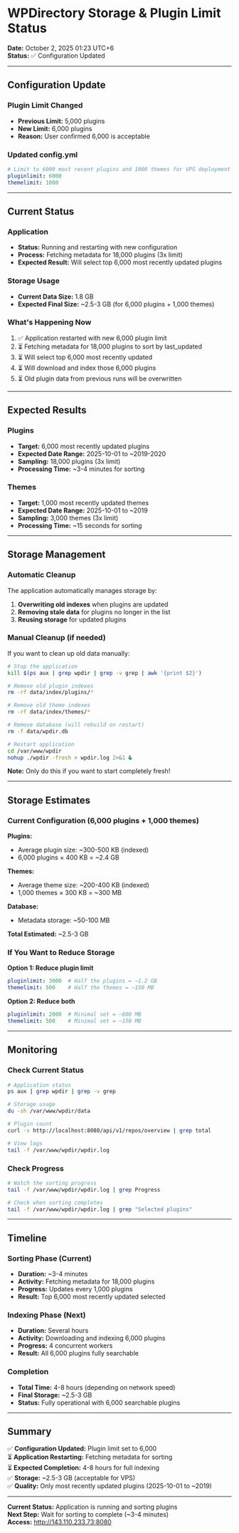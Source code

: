 # WPDirectory Storage & Plugin Limit Status

**Date:** October 2, 2025 01:23 UTC+6  
**Status:** ✅ Configuration Updated

---

## Configuration Update

### Plugin Limit Changed
- **Previous Limit:** 5,000 plugins
- **New Limit:** 6,000 plugins
- **Reason:** User confirmed 6,000 is acceptable

### Updated config.yml
```yaml
# Limit to 6000 most recent plugins and 1000 themes for VPS deployment
pluginlimit: 6000
themelimit: 1000
```

---

## Current Status

### Application
- **Status:** Running and restarting with new configuration
- **Process:** Fetching metadata for 18,000 plugins (3x limit)
- **Expected Result:** Will select top 6,000 most recently updated plugins

### Storage Usage
- **Current Data Size:** 1.8 GB
- **Expected Final Size:** ~2.5-3 GB (for 6,000 plugins + 1,000 themes)

### What's Happening Now
1. ✅ Application restarted with new 6,000 plugin limit
2. ⏳ Fetching metadata for 18,000 plugins to sort by last_updated
3. ⏳ Will select top 6,000 most recently updated
4. ⏳ Will download and index those 6,000 plugins
5. ⏳ Old plugin data from previous runs will be overwritten

---

## Expected Results

### Plugins
- **Target:** 6,000 most recently updated plugins
- **Expected Date Range:** 2025-10-01 to ~2019-2020
- **Sampling:** 18,000 plugins (3x limit)
- **Processing Time:** ~3-4 minutes for sorting

### Themes
- **Target:** 1,000 most recently updated themes
- **Expected Date Range:** 2025-10-01 to ~2019
- **Sampling:** 3,000 themes (3x limit)
- **Processing Time:** ~15 seconds for sorting

---

## Storage Management

### Automatic Cleanup
The application automatically manages storage by:
1. **Overwriting old indexes** when plugins are updated
2. **Removing stale data** for plugins no longer in the list
3. **Reusing storage** for updated plugins

### Manual Cleanup (if needed)
If you want to clean up old data manually:

```bash
# Stop the application
kill $(ps aux | grep wpdir | grep -v grep | awk '{print $2}')

# Remove old plugin indexes
rm -rf data/index/plugins/*

# Remove old theme indexes
rm -rf data/index/themes/*

# Remove database (will rebuild on restart)
rm -f data/wpdir.db

# Restart application
cd /var/www/wpdir
nohup ./wpdir -fresh > wpdir.log 2>&1 &
```

**Note:** Only do this if you want to start completely fresh!

---

## Storage Estimates

### Current Configuration (6,000 plugins + 1,000 themes)

**Plugins:**
- Average plugin size: ~300-500 KB (indexed)
- 6,000 plugins × 400 KB = ~2.4 GB

**Themes:**
- Average theme size: ~200-400 KB (indexed)
- 1,000 themes × 300 KB = ~300 MB

**Database:**
- Metadata storage: ~50-100 MB

**Total Estimated:** ~2.5-3 GB

### If You Want to Reduce Storage

**Option 1: Reduce plugin limit**
```yaml
pluginlimit: 3000  # Half the plugins = ~1.2 GB
themelimit: 500    # Half the themes = ~150 MB
```

**Option 2: Reduce both**
```yaml
pluginlimit: 2000  # Minimal set = ~800 MB
themelimit: 500    # Minimal set = ~150 MB
```

---

## Monitoring

### Check Current Status
```bash
# Application status
ps aux | grep wpdir | grep -v grep

# Storage usage
du -sh /var/www/wpdir/data

# Plugin count
curl -s http://localhost:8080/api/v1/repos/overview | grep total

# View logs
tail -f /var/www/wpdir/wpdir.log
```

### Check Progress
```bash
# Watch the sorting progress
tail -f /var/www/wpdir/wpdir.log | grep Progress

# Check when sorting completes
tail -f /var/www/wpdir/wpdir.log | grep "Selected plugins"
```

---

## Timeline

### Sorting Phase (Current)
- **Duration:** ~3-4 minutes
- **Activity:** Fetching metadata for 18,000 plugins
- **Progress:** Updates every 1,000 plugins
- **Result:** Top 6,000 most recently updated selected

### Indexing Phase (Next)
- **Duration:** Several hours
- **Activity:** Downloading and indexing 6,000 plugins
- **Progress:** 4 concurrent workers
- **Result:** All 6,000 plugins fully searchable

### Completion
- **Total Time:** 4-8 hours (depending on network speed)
- **Final Storage:** ~2.5-3 GB
- **Status:** Fully operational with 6,000 searchable plugins

---

## Summary

✅ **Configuration Updated:** Plugin limit set to 6,000  
⏳ **Application Restarting:** Fetching metadata for sorting  
⏳ **Expected Completion:** 4-8 hours for full indexing  
✅ **Storage:** ~2.5-3 GB (acceptable for VPS)  
✅ **Quality:** Only most recently updated plugins (2025-10-01 to ~2019)  

---

**Current Status:** Application is running and sorting plugins  
**Next Step:** Wait for sorting to complete (~3-4 minutes)  
**Access:** http://143.110.233.73:8080

